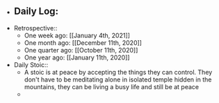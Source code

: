- Daily Log:
    -
- Retrospective::
    - One week ago: [[January 4th, 2021]]
    - One month ago: [[December 11th, 2020]]
    - One quarter ago: [[October 11th, 2020]]
    - One year ago: [[January 11th, 2020]]
- Daily Stoic::
    - A stoic is at peace by accepting the things they can control. They don't have to be meditating alone in isolated temple hidden in the mountains, they can be living a busy life and still be at peace
    -
